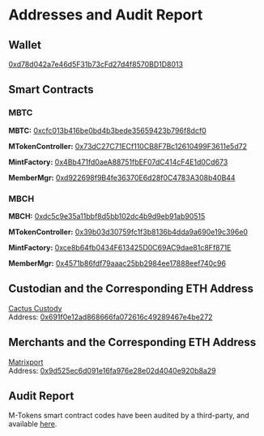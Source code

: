 # Addresses and Audit Report

## Wallet
[0xd78d042a7e46d5F31b73cFd27d4f8570BD1D8013](https://cn.etherscan.com/address/0xd78d042a7e46d5F31b73cFd27d4f8570BD1D8013)

## Smart Contracts 
### MBTC
**MBTC:** [0xcfc013b416be0bd4b3bede35659423b796f8dcf0](https://etherscan.io/address/0xcfc013b416be0bd4b3bede35659423b796f8dcf0#code)

**MTokenController:** [0x73dC27C71ECf110CB8F7Bc12610499F3611e5d72](https://etherscan.io/address/0x73dc27c71ecf110cb8f7bc12610499f3611e5d72#code)

**MintFactory:** [0x4Bb471fd0aeA88751fbEF07dC414cF4E1d0Cd673](https://etherscan.io/address/0x4bb471fd0aea88751fbef07dc414cf4e1d0cd673#code)

**MemberMgr:** [0xd922698f9B4fe36370E6d28f0C4783A308b40B44](https://etherscan.io/address/0xd922698f9b4fe36370e6d28f0c4783a308b40b44)

### MBCH
**MBCH:** [0xdc5c9e35a11bbf8d5bb102dc4b9d9eb91ab90515](https://etherscan.io/address/0xdc5c9e35a11bbf8d5bb102dc4b9d9eb91ab90515#code)

**MTokenController:** [0x39b03d30759fc1f3b8136b4dda9a690e19c396e0](https://etherscan.io/address/0x39b03d30759fc1f3b8136b4dda9a690e19c396e0#code)

**MintFactory:** [0xce8b64fb0434F613425D0C69AC9dae81c8Ff871E](https://etherscan.io/address/0xce8b64fb0434F613425D0C69AC9dae81c8Ff871E#code)

**MemberMgr:** [0x4571b86fdf79aaac25bb2984ee17888eef740c96](https://etherscan.io/address/0x4571b86fdf79aaac25bb2984ee17888eef740c96#code)

## Custodian and the Corresponding ETH Address
[Cactus Custody](https://www.mycactus.com)         
Address: [0x691f0e12ad868666fa072616c49289467e4be272](https://etherscan.io/address/0x691f0e12ad868666fa072616c49289467e4be272)

## Merchants and the Corresponding ETH Address
[Matrixport](https://www.matrixport.com)            
Address: [0x9d525ec6d091e16fa976e28e02d4040e920b8a29](https://etherscan.io/address/0x9d525ec6d091e16fa976e28e02d4040e920b8a29) 

## Audit Report
M-Tokens smart contract codes have been audited by a third-party, and available [here](https://www.mtokens.network/PeckShield-Audit-Report-M-Tokens.pdf).
